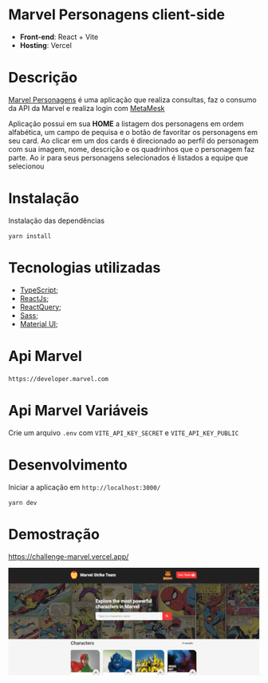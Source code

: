 # Marvel Personagens client-side
* **Front-end**: React + Vite
* **Hosting**: Vercel


# Descrição
[Marvel Personagens](https://challenge-marvel.vercel.app/) é uma aplicação que realiza consultas, faz o consumo da API da Marvel e realiza login com [MetaMesk](https://docs.metamask.io/guide/#why-metamask)

Aplicação possui em sua  **HOME** a listagem dos personagens em ordem alfabética, um campo de pequisa e o botão de favoritar os personagens em seu card. Ao  clicar em um dos cards é  direcionado ao perfil do personagem com sua imagem, nome, descrição e os quadrinhos que o personagem faz parte. Ao ir para seus personagens selecionados é listados a equipe que selecionou

# Instalação

Instalação das dependências
```
yarn install
```

# Tecnologias utilizadas
* [TypeScript](https://www.typescriptlang.org/);
* [ReactJs](https://pt-br.reactjs.org/);
* [ReactQuery](https://react-query.tanstack.com/);
* [Sass](https://sass-lang.com/);
* [Material UI](https://mui.com/pt/);


# Api Marvel
`https://developer.marvel.com`

# Api Marvel Variáveis
Crie um arquivo `.env` com `VITE_API_KEY_SECRET` e `VITE_API_KEY_PUBLIC`

# Desenvolvimento
Iniciar a aplicação em `http://localhost:3000/`
```
yarn dev
```

# Demostração 

https://challenge-marvel.vercel.app/

![alt_txt](https://github.com/raesjulio/challenge_marvel/blob/a65efb751e5b12ea7acf212c1fc53645f4af19ea/imageGit/home.png)
